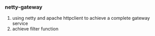 ### netty-gateway
1. using netty and apache httpclient to achieve a complete gateway service  
2. achieve filter function   
